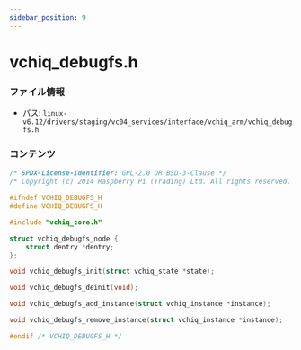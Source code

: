 ```yaml
---
sidebar_position: 9
---
```

# vchiq_debugfs.h

### ファイル情報

- パス: `linux-v6.12/drivers/staging/vc04_services/interface/vchiq_arm/vchiq_debugfs.h`

### コンテンツ

```h
/* SPDX-License-Identifier: GPL-2.0 OR BSD-3-Clause */
/* Copyright (c) 2014 Raspberry Pi (Trading) Ltd. All rights reserved. */

#ifndef VCHIQ_DEBUGFS_H
#define VCHIQ_DEBUGFS_H

#include "vchiq_core.h"

struct vchiq_debugfs_node {
	struct dentry *dentry;
};

void vchiq_debugfs_init(struct vchiq_state *state);

void vchiq_debugfs_deinit(void);

void vchiq_debugfs_add_instance(struct vchiq_instance *instance);

void vchiq_debugfs_remove_instance(struct vchiq_instance *instance);

#endif /* VCHIQ_DEBUGFS_H */

```
